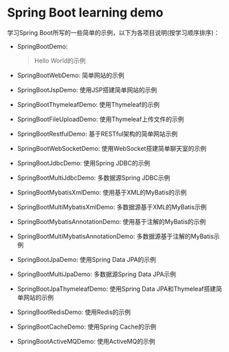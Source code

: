 # Spring Boot learning demo
学习Spring Boot所写的一些简单的示例，以下为各项目说明(按学习顺序排序)：
- SpringBootDemo: 

  > Hello World的示例
- SpringBootWebDemo: 简单网站的示例
- SpringBootJspDemo: 使用JSP搭建简单网站的示例
- SpringBootThymeleafDemo: 使用Thymeleaf的示例
- SpringBootFileUploadDemo: 使用Thymeleaf上传文件的示例
- SpringBootRestfulDemo: 基于RESTful架构的简单网站示例
- SpringBootWebSocketDemo: 使用WebSocket搭建简单聊天室的示例
- SpringBootJdbcDemo: 使用Spring JDBC的示例
- SpringBootMultiJdbcDemo: 多数据源Spring JDBC示例
- SpringBootMybatisXmlDemo: 使用基于XML的MyBatis的示例
- SpringBootMultiMybatisXmlDemo: 多数据源基于XML的MyBatis示例
- SpringBootMybatisAnnotationDemo: 使用基于注解的MyBatis的示例
- SpringBootMultiMybatisAnnotationDemo: 多数据源基于注解的MyBatis示例
- SpringBootJpaDemo: 使用Spring Data JPA的示例
- SpringBootMultiJpaDemo: 多数据源Spring Data JPA示例
- SpringBootJpaThymeleafDemo: 使用Spring Data JPA和Thymeleaf搭建简单网站的示例
- SpringBootRedisDemo: 使用Redis的示例
- SpringBootCacheDemo: 使用Spring Cache的示例
- SpringBootActiveMQDemo: 使用ActiveMQ的示例

